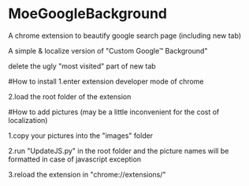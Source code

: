 
# MoeGoogleBackground
A chrome extension to beautify google search page (including new tab)

A simple & localize version of "Custom Google™ Background"

delete the ugly "most visited" part of new tab

#How to install
1.enter extension developer mode of chrome

2.load the root folder of the extension

#How to add pictures
(may be a little inconvenient for the cost of localization)

1.copy your pictures into the "images" folder

2.run "UpdateJS.py" in the root folder and the picture names will be formatted in case of javascript exception

3.reload the extension in "chrome://extensions/"
